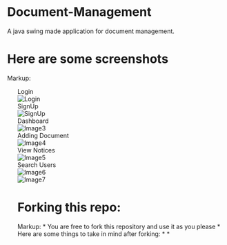 # Document-Management
A java swing made application for document management.

# Here are some screenshots
Markup: <html>
          <body>
            <ul  style="list-style-type:none">
              <li> Login
              <li> ![Login](https://github.com/tronketh/Document-Management/blob/master/screenshot/i1.jpg?raw=true "Login")
              <li> SignUp
              <li> ![SignUp](https://github.com/tronketh/Document-Management/blob/master/screenshot/i2.jpg?raw=true "SignUp")
              <li> Dashboard
              <li> ![Image3](https://github.com/tronketh/Document-Management/blob/master/screenshot/i3.jpg?raw=true "Image3")
              <li> Adding Document
              <li> ![Image4](https://github.com/tronketh/Document-Management/blob/master/screenshot/i4.jpg?raw=true "Image4")
              <li> View Notices
              <li> ![Image5](https://github.com/tronketh/Document-Management/blob/master/screenshot/i5.jpg?raw=true "Image5")
              <li> Search Users
              <li> ![Image6](https://github.com/tronketh/Document-Management/blob/master/screenshot/i6.jpg?raw=true "Image6")
              <li> ![Image7](https://github.com/tronketh/Document-Management/blob/master/screenshot/i7.jpg?raw=true "Image7")
          </body>
        </html>
  
# Forking this repo:
Markup: * You are free to fork this repository and use it as you please
        * Here are some things to take in mind after forking:
          *
          *
